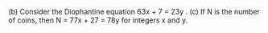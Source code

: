 
(b) Consider the Diophantine equation 63x + 7 = 23y .
(c) If N is the number of coins, then N = 77x + 27 = 78y for integers x and y.
